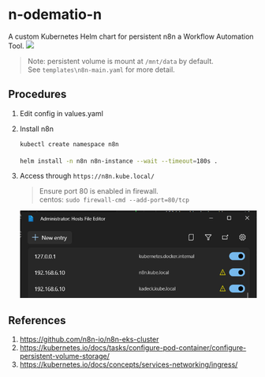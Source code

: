 # n-odematio-n
A custom Kubernetes Helm chart for persistent n8n a Workflow Automation Tool.
![](https://www.andreffs.com/blog/setup-n8n-on-kubernetes/images/architecture-slide-8.png)
> Note: persistent volume is mount at `/mnt/data` by default.  
> See `templates\n8n-main.yaml` for more detail.

## Procedures
1. Edit config in values.yaml
2. Install n8n
    ```bash
    kubectl create namespace n8n

    helm install -n n8n n8n-instance --wait --timeout=180s . 
    ```
3. Access through `https://n8n.kube.local/`
    > Ensure port 80 is enabled in firewall.  
    > centos: `sudo firewall-cmd --add-port=80/tcp`
    
    ![](docs\n8n-add-host.png)

## References
1. https://github.com/n8n-io/n8n-eks-cluster
1. https://kubernetes.io/docs/tasks/configure-pod-container/configure-persistent-volume-storage/
1. https://kubernetes.io/docs/concepts/services-networking/ingress/
